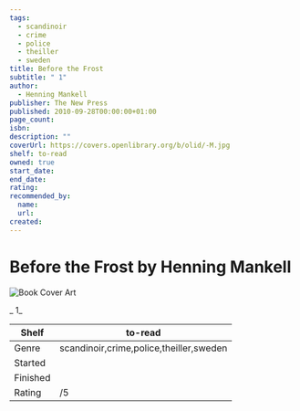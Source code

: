 ```yaml
---
tags:
  - scandinoir
  - crime
  - police
  - theiller
  - sweden
title: Before the Frost
subtitle: " 1"
author:
  - Henning Mankell
publisher: The New Press
published: 2010-09-28T00:00:00+01:00
page_count:
isbn:
description: ""
coverUrl: https://covers.openlibrary.org/b/olid/-M.jpg
shelf: to-read
owned: true
start_date:
end_date:
rating:
recommended_by:
  name:
  url:
created:
---
```


# Before the Frost by Henning Mankell

![Book Cover Art](https://covers.openlibrary.org/b/olid/-M.jpg)

_ 1_

| Shelf | to-read |
| --- | --- |
| Genre | scandinoir,crime,police,theiller,sweden |
| Started |  |
| Finished |  |
| Rating | /5 |
